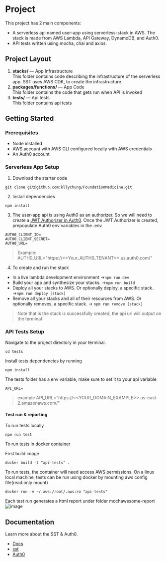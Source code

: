 # Project

This project has 2 main components:

- A serverless api named user-app using serverless-stack in AWS. The stack is made from AWS Lambda, API Gateway, DynamoDB, and Auth0.
- API tests written using mocha, chai and axios.

## Project Layout

1. **stacks/** — App Infrastructure <br />
   This folder contains code describing the infrastructure of the serverless app. SST uses AWS CDK, to create the infrastructure.
2. **packages/functions/** — App Code <br />
   This folder contains the code that gets run when API is invoked
3. **tests/** — Api tests<br />
   This folder contains api tests

## Getting Started

### Prerequisites

- Node installed
- AWS account with AWS CLI configured locally with AWS credentials
- An Auth0 account

### Serverless App Setup

1. Download the starter code

```
git clone git@github.com:kllychung/FoundationMedicine.git
```

2. Install dependencies

```
npm install
```

3. The user-app api is using Auth0 as an authorizer. So we will need to create a [JWT Authorizer in Auth0](https://auth0.com/blog/securing-aws-http-apis-with-jwt-authorizers/#Add-a-JWT-Authorizer-to-Your-API).
   Once the JWT Authorizer is created, prepopulate Auth0 env variables in the .env

```
AUTH0_CLIENT_ID=
AUTH0_CLIENT_SECRET=
AUTH0_URL=
```

> Example: AUTH0_URL="https://<<Your_AUTH0_TENANT>>.us.auth0.com/"

4. To create and run the stack<br />

- In a live lambda development environment &#8594;`npm run dev`
- Build your app and synthesize your stacks. &#8594;`npm run build`
- Deploy all your stacks to AWS. Or optionally deploy, a specific stack.. &#8594;`npm run deploy [stack]`
- Remove all your stacks and all of their resources from AWS. Or optionally removes, a specific stack. &#8594; `npm run remove [stack]`

> Note that is the stack is successfully created, the api url will output on the terminal

### API Tests Setup

Navigate to the project directory in your terminal.

```
cd tests
```

Install tests dependencies by running

```
npm install
```

The tests folder has a env variable, make sure to set it to your api variable

```
API_URL=
```

> example API_URL="https://<<YOUR_DOMAIN_EXAMPLE>>.us-east-2.amazonaws.com/"

#### Test run & reporting

To run tests locally

```
npm run test
```

To run tests in docker container

First build image

```
docker build -t "api-tests" .
```

To run tests, the container will need access AWS permissions.
On a linux local machine, tests can be run using docker by mounting aws config file(read only mount)

```
docker run -v ~/.aws:/root/.aws:ro "api-tests"
```

Each test run generates a html report under folder mochawesome-report
![image](https://github.com/kllychung/FoundationMedicine/assets/39935361/1bf6e9aa-6b86-4054-b977-c3e3218878b1)

## Documentation

Learn more about the SST & Auth0.

- [Docs](https://docs.sst.dev/)
- [sst](https://docs.sst.dev/packages/sst)
- [Auth0](https://auth0.com/)

